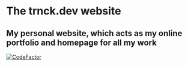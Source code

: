 # The trnck.dev website
## My personal website, which acts as my online portfolio and homepage for all my work

[![CodeFactor](https://www.codefactor.io/repository/github/filiptronicek/trnck.dev/badge)](https://www.codefactor.io/repository/github/filiptronicek/trnck.dev)